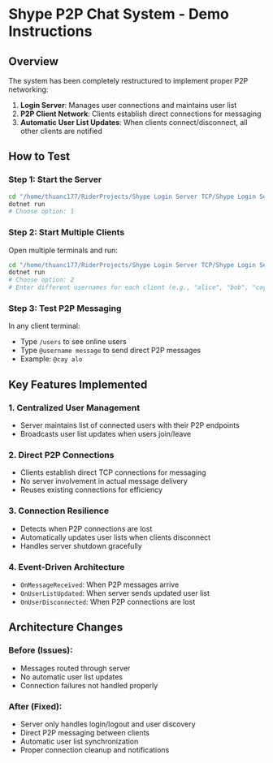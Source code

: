 # Shype P2P Chat System - Demo Instructions

## Overview
The system has been completely restructured to implement proper P2P networking:

1. **Login Server**: Manages user connections and maintains user list
2. **P2P Client Network**: Clients establish direct connections for messaging
3. **Automatic User List Updates**: When clients connect/disconnect, all other clients are notified

## How to Test

### Step 1: Start the Server
```bash
cd "/home/thuanc177/RiderProjects/Shype Login Server TCP/Shype Login Server TCP"
dotnet run
# Choose option: 1
```

### Step 2: Start Multiple Clients
Open multiple terminals and run:
```bash
cd "/home/thuanc177/RiderProjects/Shype Login Server TCP/Shype Login Server TCP"
dotnet run
# Choose option: 2
# Enter different usernames for each client (e.g., "alice", "bob", "cay")
```

### Step 3: Test P2P Messaging
In any client terminal:
- Type `/users` to see online users
- Type `@username message` to send direct P2P messages
- Example: `@cay alo`

## Key Features Implemented

### 1. Centralized User Management
- Server maintains list of connected users with their P2P endpoints
- Broadcasts user list updates when users join/leave

### 2. Direct P2P Connections
- Clients establish direct TCP connections for messaging
- No server involvement in actual message delivery
- Reuses existing connections for efficiency

### 3. Connection Resilience
- Detects when P2P connections are lost
- Automatically updates user lists when clients disconnect
- Handles server shutdown gracefully

### 4. Event-Driven Architecture
- `OnMessageReceived`: When P2P messages arrive
- `OnUserListUpdated`: When server sends updated user list
- `OnUserDisconnected`: When P2P connections are lost

## Architecture Changes

### Before (Issues):
- Messages routed through server
- No automatic user list updates
- Connection failures not handled properly

### After (Fixed):
- Server only handles login/logout and user discovery
- Direct P2P messaging between clients
- Automatic user list synchronization
- Proper connection cleanup and notifications
